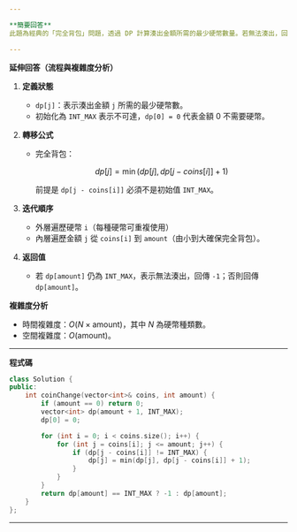```yaml
---

**簡要回答**
此題為經典的「完全背包」問題，透過 DP 計算湊出金額所需的最少硬幣數量。若無法湊出，回傳 `-1`。

---
```


**延伸回答（流程與複雜度分析）**

1. **定義狀態**

   * `dp[j]`：表示湊出金額 `j` 所需的最少硬幣數。
   * 初始化為 `INT_MAX` 表示不可達，`dp[0] = 0` 代表金額 0 不需要硬幣。

2. **轉移公式**

   * 完全背包：

     $$
     dp[j] = \min(dp[j], dp[j - coins[i]] + 1)
     $$

     前提是 `dp[j - coins[i]]` 必須不是初始值 `INT_MAX`。

3. **迭代順序**

   * 外層遍歷硬幣 `i`（每種硬幣可重複使用）
   * 內層遍歷金額 `j` 從 `coins[i]` 到 `amount`（由小到大確保完全背包）。

4. **返回值**

   * 若 `dp[amount]` 仍為 `INT_MAX`，表示無法湊出，回傳 `-1`；否則回傳 `dp[amount]`。

**複雜度分析**

* 時間複雜度：$O(N \times \text{amount})$，其中 $N$ 為硬幣種類數。
* 空間複雜度：$O(\text{amount})$。

---

**程式碼**

```cpp
class Solution {
public:
    int coinChange(vector<int>& coins, int amount) {
        if (amount == 0) return 0;
        vector<int> dp(amount + 1, INT_MAX);
        dp[0] = 0;

        for (int i = 0; i < coins.size(); i++) {
            for (int j = coins[i]; j <= amount; j++) {
                if (dp[j - coins[i]] != INT_MAX) { 
                    dp[j] = min(dp[j], dp[j - coins[i]] + 1);
                }
            }
        }
        return dp[amount] == INT_MAX ? -1 : dp[amount];
    }
};
```

---
